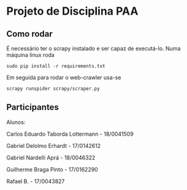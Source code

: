 # Projeto de Disciplina PAA

## Como rodar

É necessário ter o scrapy instalado e ser capaz de executá-lo. Numa máquina linux roda

```
sudo pip install -r requirements.txt
```

Em seguida para rodar o web-crawler usa-se

```
scrapy runspider scrapy/scraper.py
```


## Participantes

Alunos:

Carlos Eduardo Taborda Lottermann - 18/0041509

Gabriel Delolmo Erhardt - 17/0142612

Gabriel Nardelli Aprá - 18/0046322

Guilherme Braga Pinto - 17/0162290

Rafael B. - 17/0043827
